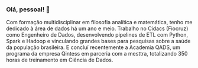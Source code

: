 ### Olá, pessoal! 👋

Com formação multidisciplinar em filosofia analítica e matemática, tenho me dedicado à área de dados há um ano e meio. Trabalho no Cidacs (Fiocruz) como Engenheiro de Dados, desenvolvendo pipelines de ETL com Python, Spark e Hadoop e vinculando grandes bases para pesquisas sobre a saúde da população brasileira. E concluí recentemente a Academia QADS, um programa da empresa Qintess em parceria com a mesttra, totalizando 350 horas de treinamento em Ciência de Dados.
